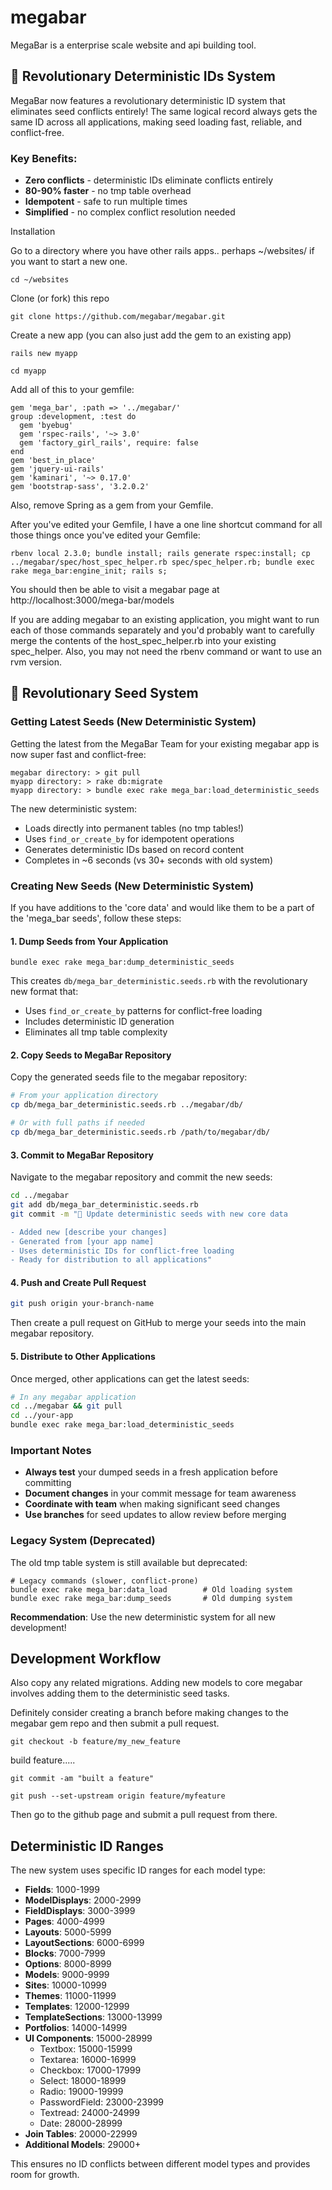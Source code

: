 megabar
=======

MegaBar is a enterprise scale website and api building tool. 

## 🚀 Revolutionary Deterministic IDs System

MegaBar now features a revolutionary deterministic ID system that eliminates seed conflicts entirely! The same logical record always gets the same ID across all applications, making seed loading fast, reliable, and conflict-free.

### Key Benefits:
- **Zero conflicts** - deterministic IDs eliminate conflicts entirely
- **80-90% faster** - no tmp table overhead
- **Idempotent** - safe to run multiple times
- **Simplified** - no complex conflict resolution needed

Installation

Go to a directory where you have other rails apps.. perhaps ~/websites/ if you want to start a new one.

```cd ~/websites```

Clone (or fork) this repo

```git clone https://github.com/megabar/megabar.git```

Create a new app (you can also just add the gem to an existing app)

```rails new myapp ```

```cd myapp```

Add all of this to your gemfile: 
```
gem 'mega_bar', :path => '../megabar/'
group :development, :test do
  gem 'byebug'
  gem 'rspec-rails', '~> 3.0'
  gem 'factory_girl_rails', require: false
end
gem 'best_in_place'
gem 'jquery-ui-rails'
gem 'kaminari', '~> 0.17.0'
gem 'bootstrap-sass', '3.2.0.2'

```
Also, remove Spring as a gem from your Gemfile. 

After you've edited your Gemfile, I have a one line shortcut command for all those things once you've edited your Gemfile:

```rbenv local 2.3.0; bundle install; rails generate rspec:install; cp ../megabar/spec/host_spec_helper.rb spec/spec_helper.rb; bundle exec rake mega_bar:engine_init; rails s;```

You should then be able to visit a megabar page at http://localhost:3000/mega-bar/models

If you are adding megabar to an existing application, you might want to run each of those commands separately and you'd probably want to carefully merge the contents of the host_spec_helper.rb into your existing spec_helper. Also, you may not need the rbenv command or want to use an rvm version.

## 🚀 Revolutionary Seed System

### Getting Latest Seeds (New Deterministic System)

Getting the latest from the MegaBar Team for your existing megabar app is now super fast and conflict-free:

```
megabar directory: > git pull
myapp directory: > rake db:migrate
myapp directory: > bundle exec rake mega_bar:load_deterministic_seeds
```

The new deterministic system:
- Loads directly into permanent tables (no tmp tables!)
- Uses `find_or_create_by` for idempotent operations
- Generates deterministic IDs based on record content
- Completes in ~6 seconds (vs 30+ seconds with old system)

### Creating New Seeds (New Deterministic System)

If you have additions to the 'core data' and would like them to be a part of the 'mega_bar seeds', follow these steps:

#### 1. Dump Seeds from Your Application

```bundle exec rake mega_bar:dump_deterministic_seeds```

This creates `db/mega_bar_deterministic.seeds.rb` with the revolutionary new format that:
- Uses `find_or_create_by` patterns for conflict-free loading
- Includes deterministic ID generation
- Eliminates all tmp table complexity

#### 2. Copy Seeds to MegaBar Repository

Copy the generated seeds file to the megabar repository:

```bash
# From your application directory
cp db/mega_bar_deterministic.seeds.rb ../megabar/db/

# Or with full paths if needed
cp db/mega_bar_deterministic.seeds.rb /path/to/megabar/db/
```

#### 3. Commit to MegaBar Repository

Navigate to the megabar repository and commit the new seeds:

```bash
cd ../megabar
git add db/mega_bar_deterministic.seeds.rb
git commit -m "🌱 Update deterministic seeds with new core data

- Added new [describe your changes]
- Generated from [your app name] 
- Uses deterministic IDs for conflict-free loading
- Ready for distribution to all applications"
```

#### 4. Push and Create Pull Request

```bash
git push origin your-branch-name
```

Then create a pull request on GitHub to merge your seeds into the main megabar repository.

#### 5. Distribute to Other Applications

Once merged, other applications can get the latest seeds:

```bash
# In any megabar application
cd ../megabar && git pull
cd ../your-app
bundle exec rake mega_bar:load_deterministic_seeds
```

### Important Notes

- **Always test** your dumped seeds in a fresh application before committing
- **Document changes** in your commit message for team awareness  
- **Coordinate with team** when making significant seed changes
- **Use branches** for seed updates to allow review before merging

### Legacy System (Deprecated)

The old tmp table system is still available but deprecated:
```
# Legacy commands (slower, conflict-prone)
bundle exec rake mega_bar:data_load        # Old loading system
bundle exec rake mega_bar:dump_seeds       # Old dumping system
```

**Recommendation**: Use the new deterministic system for all new development!

## Development Workflow

Also copy any related migrations. Adding new models to core megabar involves adding them to the deterministic seed tasks. 

Definitely consider creating a branch before making changes to the megabar gem repo and then submit a pull request.

```git checkout -b feature/my_new_feature```

build feature.....

```git commit -am "built a feature"```

```git push --set-upstream origin feature/myfeature```

Then go to the github page and submit a pull request from there.

## Deterministic ID Ranges

The new system uses specific ID ranges for each model type:

- **Fields**: 1000-1999
- **ModelDisplays**: 2000-2999  
- **FieldDisplays**: 3000-3999
- **Pages**: 4000-4999
- **Layouts**: 5000-5999
- **LayoutSections**: 6000-6999
- **Blocks**: 7000-7999
- **Options**: 8000-8999
- **Models**: 9000-9999
- **Sites**: 10000-10999
- **Themes**: 11000-11999
- **Templates**: 12000-12999
- **TemplateSections**: 13000-13999
- **Portfolios**: 14000-14999
- **UI Components**: 15000-28999
  - Textbox: 15000-15999
  - Textarea: 16000-16999
  - Checkbox: 17000-17999
  - Select: 18000-18999
  - Radio: 19000-19999
  - PasswordField: 23000-23999
  - Textread: 24000-24999
  - Date: 28000-28999
- **Join Tables**: 20000-22999
- **Additional Models**: 29000+

This ensures no ID conflicts between different model types and provides room for growth. 